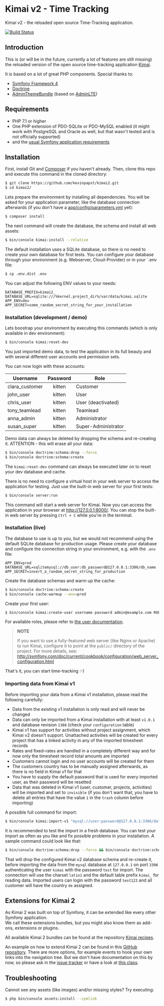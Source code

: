 # Kimai v2 - Time Tracking

Kimai v2 - the reloaded open source Time-Tracking application.

[![Build Status](https://travis-ci.org/kevinpapst/kimai2.svg?branch=master)](https://travis-ci.org/kevinpapst/kimai2)

## Introduction

This is (or will be in the future, currently a lot of features are still missing) the reloaded version of the open source time-tracking application [Kimai](http://www.kimai.org).

It is based on a lot of great PHP components. Special thanks to:
- [Symfony Framework 4](https://github.com/symfony/symfony)
- [Doctrine](https://github.com/doctrine/)
- [AdminThemeBundle](https://github.com/avanzu/AdminThemeBundle/) (based on [AdminLTE](https://github.com/almasaeed2010/AdminLTE/))

## Requirements

- PHP 7.1 or higher
- One PHP extension of PDO-SQLite or PDO-MySQL enabled (it might work with PostgreSQL and Oracle as well, but that wasn't tested and is not officially supported)
- and the [usual Symfony application requirements](http://symfony.com/doc/current/reference/requirements.html)

## Installation

First, install Git and [Composer](https://getcomposer.org/doc/00-intro.md)
if you haven't already. Then, clone this repo and execute this command in the cloned directory:

```bash
$ git clone https://github.com/kevinpapst/kimai2.git
$ cd kimai2/
```

Lets prepare the environment by installing all dependencies. You will be asked for your application parameter,
like the database connection afterwards (if you don't have a [app/config/parameters.yml](blob/master/app/config/parameters.yml.dist) yet):

```bash
$ composer install
```

The next command will create the database, the schema and install all web assets:
```bash
$ bin/console kimai:install --relative
```

The default installation uses a SQLite database, so there is no need to create your own database for first tests.
You can configure your database through your environment (e.g. Webserver, Cloud-Provider) or in your `.env file:
```bash
$ cp .env.dist .env
```

You can adjust the following ENV values to your needs:
```
DATABASE_PREFIX=kimai2_
DATABASE_URL=sqlite:///%kernel.project_dir%/var/data/kimai.sqlite
APP_ENV=dev
APP_SECRET=some_random_secret_string_for_your_installation
```


### Installation (development / demo)

Lets boostrap your environment by executing this commands (which is only available in dev environment): 
```bash
$ bin/console kimai:reset-dev
```

You just imported demo data, to test the application in its full beauty and with several different user accounts and permission sets.

You can now login with these accounts:

| Username | Password | Role |
|---|:---:|---|
| clara_customer | kitten | Customer |
| john_user | kitten | User |
| chris_user | kitten | User (deactivated) |
| tony_teamlead | kitten | Teamlead |
| anna_admin | kitten | Administrator |
| susan_super | kitten | Super-Administrator |

Demo data can always be deleted by dropping the schema and re-creating it.
ATTENTION - this will erase all your data:

```bash
$ bin/console doctrine:schema:drop --force
$ bin/console doctrine:schema:create
```

The `kimai:reset-dev` command can always be executed later on to reset your dev database and cache.

There is no need to configure a virtual host in your web server to access the application for testing.
Just use the built-in web server for your first tests:

```bash
$ bin/console server:run
```

This command will start a web server for Kimai. Now you can access the application in your browser at <http://127.0.0.1:8000/>. 
You can stop the built-in web server by pressing `Ctrl + C` while you're in the terminal.


### Installation (live)

The database to use is up to you, but we would not recommend using the default SQLite database for production usage. 
Please create your database and configure the connection string in your environment, e.g. with the `.env` file:
```
APP_ENV=prod
DATABASE_URL=sqlitemysql://db_user:db_password@127.0.0.1:3306/db_name
APP_SECRET=insert_a_random_secret_string_for_production
```

Create the database schemas and warm up the cache:
```bash
$ bin/console doctrine:schema:create
$ bin/console cache:warmup --env=prod
```

Create your first user:

```bash
$ bin/console kimai:create-user username password admin@example.com ROLE_SUPER_ADMIN
```

For available roles, please refer to [the user documentation](var/docs/users.md).

> **NOTE**
>
> If you want to use a fully-featured web server (like Nginx or Apache) to run
> Kimai, configure it to point at the `public/` directory of the project.
> For more details, see:
> http://symfony.com/doc/current/cookbook/configuration/web_server_configuration.html

That's it, you can start time-tracking :-)

### Importing data from Kimai v1

Before importing your data from a Kimai v1 installation, please read the following carefully:

- Data from the existing v1 installation is only read and will never be changed
- Data can only be imported from a Kimai installation with at least `v1.0.1` and database revision `1388` (check your `configuration` table)
- Kimai v1 has support for activities without project assignment, which Kimai v2 doesn't support. Unattached activities will be created for every project that has a linked activity in any of the imported timesheet records
- Rates and fixed-rates are handled in a completely different way and for now only the timesheet record total amounts are imported
- Customers cannot login and no user accounts will be created for them
- The customers country has to be manually assigned afterwards, as there is no field in Kimai v1 for that
- You have to supply the default password that is used for every imported user, as their password will be resetted
- Data that was deleted in Kimai v1 (user, customer, projects, activities) will be imported and set to `invisible` (if you don't want that, you have to delete all entries that have the value `1` in the `trash` column before importing)

A possible full command for import:
```bash
$ bin/console kimai:import-v1 "mysql://user:password@127.0.0.1:3306/database?charset=utf8" "db_prefix" "password" "country"
```

It is recommended to test the import in a fresh database. You can test your import as often as you like and fix possible problems in your installation.
A sample command could look like that:
```bash
$ bin/console doctrine:schema:drop --force && bin/console doctrine:schema:create && bin/console kimai:import-v1 "mysql://kimai:test@127.0.0.1:3306/kimai?charset=latin1" "kimai_" "test123" "de"
```
That will drop the configured Kimai v2 database schema and re-create it, before importing the data from the `mysql` database at `127.0.0.1` on port `3306` authenticating the user `kimai` with the password `test` for import.
The connection will use the charset `latin1` and the default table prefix `kimai_` for reading data. Imported users can login with the password `test123` and all customer will have the country `de` assigned.

## Extensions for Kimai 2

As Kimai 2 was built on top of Symfony, it can be extended like every other Symfony application.  
We call these extensions bundles, but you might also know them as add-ons, extensions or plugins.
 
All available Kimai 2 bundles can be found at the repository [Kimai recipes](https://github.com/kimai/recipes).

An example on how to extend Kimai 2 can be found in this [GitHub repository](https://github.com/kevinpapst/kimai2-invoice). 
There are more options, for example events to hook your own links into the navigation tree.
But we don't have documentation on this by now, so please ask in the [issue tracker](https://github.com/kevinpapst/kimai2) or have a look at [this class](https://github.com/kevinpapst/kimai2/blob/master/src/EventSubscriber/MenuSubscriber.php).  

## Troubleshooting

Cannot see any assets (like images) and/or missing styles? Try executing:
```bash
$ php bin/console assets:install --symlink
```
